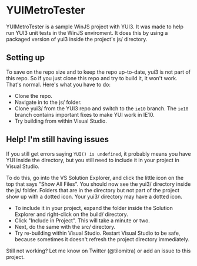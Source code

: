 YUIMetroTester
==============

YUIMetroTester is a sample WinJS project with YUI3. It was made to help run YUI3 unit tests in the WinJS enviroment. 
It does this by using a packaged version of yui3 inside the project's js/ directory.

Setting up
----------

To save on the repo size and to keep the repo up-to-date, yui3 is not part of this repo. So if you just clone this repo and try to build it, it won't work.
That's normal. Here's what you have to do:

* Clone the repo.
* Navigate in to the js/ folder.
* Clone yui3/ from the YUI3 repo and switch to the `ie10` branch. The `ie10` branch contains important fixes to make YUI work in IE10. 
* Try building from within Visual Studio.


Help! I'm still having issues
-----------------------------

If you still get errors saying `YUI() is undefined`, it probably means you have YUI inside the directory, but you still need to include it in your project in Visual Studio.

To do this, go into the VS Solution Explorer, and click the little icon on the top that says "Show All Files". 
You should now see the yui3/ directory inside the js/ folder. Folders that are in the directory but not part of the project show up with a dotted icon. Your yui3/ directory may have a dotted icon.

* To include it in your project, expand the folder inside the Solution Explorer and right-click on the build/ directory. 
* Click "Include in Project". This will take a minute or two.
* Next, do the same with the src/ directory. 
* Try re-building within Visual Studio. Restart Visual Studio to be safe, because sometimes it doesn't refresh the project directory immediately.


Still not working? Let me know on Twitter (@tilomitra) or add an issue to this project. 